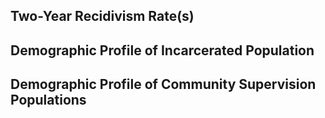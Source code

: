 ## Two-Year Recidivism Rate(s)

## Demographic Profile of Incarcerated Population

## Demographic Profile of Community Supervision Populations
